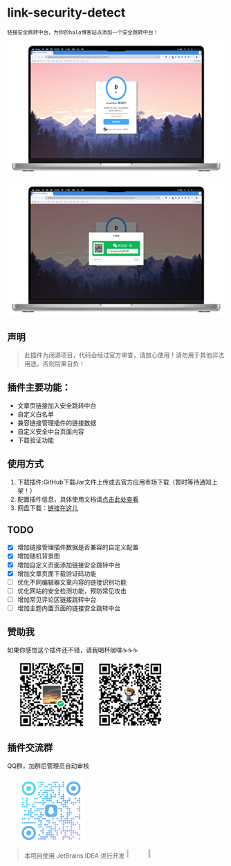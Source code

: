 # link-security-detect

`链接安全跳转中台，为你的halo博客站点添加一个安全跳转中台！`

![](./docsImg/halo-lsd.png)

![downlaod](./docsImg/download.png)

## 声明
> 此插件为闭源项目，代码会经过官方审查，请放心使用！请勿用于其他非法用途，否则后果自负！

## 插件主要功能：
- 文章页链接加入安全跳转中台
- 自定义白名单
- 兼容链接管理插件的链接数据
- 自定义安全中台页面内容
- 下载验证功能

## 使用方式
1. 下载插件:GitHub下载Jar文件上传或去官方应用市场下载（暂时等待通知上架！）
2. 配置插件信息，具体使用文档请[点击此处查看](https://www.wenjing.xin/archives/407506e2-ce19-43bb-a7ee-4e92e054a91e)
3. 网盘下载：[链接在这儿](https://pan.baidu.com/s/1MH3-BuwdPQNrfFaS0JBb2w?pwd=njka)

## TODO
- [x] 增加链接管理插件数据是否兼容的自定义配置
- [x] 增加随机背景图
- [x] 增加自定义页面添加链接安全跳转中台
- [x] 增加文章页面下载验证码功能
- [ ] 优化不同编辑器文章内容的链接识别功能
- [ ] 优化网站的安全检测功能，预防常见攻击
- [ ] 增加常见评论区链接跳转中台
- [ ] 增加主题内置页面的链接安全跳转中台
## 赞助我
如果你感觉这个插件还不错，请我喝杯咖啡☕️☕️☕️
<div>
&emsp;&emsp;<img src="./docsImg/wxpay.png" width=150px />
&emsp;&emsp;<img src="./docsImg/alipay.png" width=150px />
</div>

## 插件交流群
QQ群，加群后管理员自动审核
<div>
&emsp;&emsp;<img src="./docsImg/qq.png" width=150px />
</div>

> 本项目使用 JetBrains IDEA 进行开发
> <a href="https://www.jetbrains.com/?from=Toolkit"><img src="https://cdn.jsdelivr.net/gh/liuzhihang/oss/pic/article/jetbrains-logo-MrNwcp.png" width="10%" height="10%"></a>
> <a href="https://www.jetbrains.com/?from=Toolkit"><img src="https://cdn.jsdelivr.net/gh/liuzhihang/oss/pic/article/idea-logo-XpnqgG.png" width="10%" height="10%"> </a>




